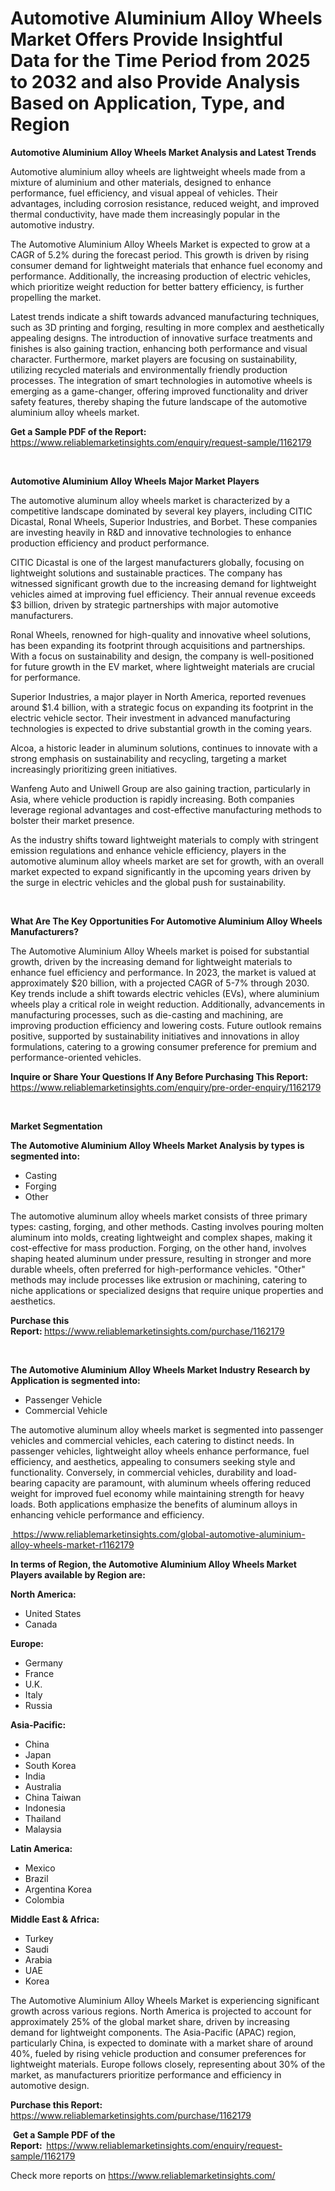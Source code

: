 <p><h1>Automotive Aluminium Alloy Wheels Market Offers Provide Insightful Data for the Time Period from 2025 to 2032 and also Provide Analysis Based on Application, Type, and Region</h1></p><p><strong>Automotive Aluminium Alloy Wheels Market Analysis and Latest Trends</strong></p>
<p><p>Automotive aluminium alloy wheels are lightweight wheels made from a mixture of aluminium and other materials, designed to enhance performance, fuel efficiency, and visual appeal of vehicles. Their advantages, including corrosion resistance, reduced weight, and improved thermal conductivity, have made them increasingly popular in the automotive industry.</p><p>The Automotive Aluminium Alloy Wheels Market is expected to grow at a CAGR of 5.2% during the forecast period. This growth is driven by rising consumer demand for lightweight materials that enhance fuel economy and performance. Additionally, the increasing production of electric vehicles, which prioritize weight reduction for better battery efficiency, is further propelling the market.</p><p>Latest trends indicate a shift towards advanced manufacturing techniques, such as 3D printing and forging, resulting in more complex and aesthetically appealing designs. The introduction of innovative surface treatments and finishes is also gaining traction, enhancing both performance and visual character. Furthermore, market players are focusing on sustainability, utilizing recycled materials and environmentally friendly production processes. The integration of smart technologies in automotive wheels is emerging as a game-changer, offering improved functionality and driver safety features, thereby shaping the future landscape of the automotive aluminium alloy wheels market.</p></p>
<p><strong>Get a Sample PDF of the Report:&nbsp;</strong> <a href="https://www.reliablemarketinsights.com/enquiry/request-sample/1162179?utm_campaign=2639&utm_medium=2&utm_source=Github&utm_content=ia&utm_term=24032025&utm_id=automotive-aluminium-alloy-wheels">https://www.reliablemarketinsights.com/enquiry/request-sample/1162179</a></p>
<p>&nbsp;</p>
<p><strong>Automotive Aluminium Alloy Wheels Major Market Players</strong></p>
<p><p>The automotive aluminum alloy wheels market is characterized by a competitive landscape dominated by several key players, including CITIC Dicastal, Ronal Wheels, Superior Industries, and Borbet. These companies are investing heavily in R&D and innovative technologies to enhance production efficiency and product performance.</p><p>CITIC Dicastal is one of the largest manufacturers globally, focusing on lightweight solutions and sustainable practices. The company has witnessed significant growth due to the increasing demand for lightweight vehicles aimed at improving fuel efficiency. Their annual revenue exceeds $3 billion, driven by strategic partnerships with major automotive manufacturers.</p><p>Ronal Wheels, renowned for high-quality and innovative wheel solutions, has been expanding its footprint through acquisitions and partnerships. With a focus on sustainability and design, the company is well-positioned for future growth in the EV market, where lightweight materials are crucial for performance.</p><p>Superior Industries, a major player in North America, reported revenues around $1.4 billion, with a strategic focus on expanding its footprint in the electric vehicle sector. Their investment in advanced manufacturing technologies is expected to drive substantial growth in the coming years.</p><p>Alcoa, a historic leader in aluminum solutions, continues to innovate with a strong emphasis on sustainability and recycling, targeting a market increasingly prioritizing green initiatives. </p><p>Wanfeng Auto and Uniwell Group are also gaining traction, particularly in Asia, where vehicle production is rapidly increasing. Both companies leverage regional advantages and cost-effective manufacturing methods to bolster their market presence.</p><p>As the industry shifts toward lightweight materials to comply with stringent emission regulations and enhance vehicle efficiency, players in the automotive aluminum alloy wheels market are set for growth, with an overall market expected to expand significantly in the upcoming years driven by the surge in electric vehicles and the global push for sustainability.</p></p>
<p>&nbsp;</p>
<p><strong>What Are The Key Opportunities For Automotive Aluminium Alloy Wheels Manufacturers?</strong></p>
<p><p>The Automotive Aluminium Alloy Wheels market is poised for substantial growth, driven by the increasing demand for lightweight materials to enhance fuel efficiency and performance. In 2023, the market is valued at approximately $20 billion, with a projected CAGR of 5-7% through 2030. Key trends include a shift towards electric vehicles (EVs), where aluminium wheels play a critical role in weight reduction. Additionally, advancements in manufacturing processes, such as die-casting and machining, are improving production efficiency and lowering costs. Future outlook remains positive, supported by sustainability initiatives and innovations in alloy formulations, catering to a growing consumer preference for premium and performance-oriented vehicles.</p></p>
<p><strong>Inquire or Share Your Questions If Any Before Purchasing This Report:</strong> <a href="https://www.reliablemarketinsights.com/enquiry/pre-order-enquiry/1162179?utm_campaign=2639&utm_medium=2&utm_source=Github&utm_content=ia&utm_term=24032025&utm_id=automotive-aluminium-alloy-wheels">https://www.reliablemarketinsights.com/enquiry/pre-order-enquiry/1162179</a></p>
<p>&nbsp;</p>
<p><strong>Market Segmentation</strong></p>
<p><strong>The Automotive Aluminium Alloy Wheels Market Analysis by types is segmented into:</strong></p>
<p><ul><li>Casting</li><li>Forging</li><li>Other</li></ul></p>
<p><p>The automotive aluminum alloy wheels market consists of three primary types: casting, forging, and other methods. Casting involves pouring molten aluminum into molds, creating lightweight and complex shapes, making it cost-effective for mass production. Forging, on the other hand, involves shaping heated aluminum under pressure, resulting in stronger and more durable wheels, often preferred for high-performance vehicles. "Other" methods may include processes like extrusion or machining, catering to niche applications or specialized designs that require unique properties and aesthetics.</p></p>
<p><strong>Purchase this Report:&nbsp;</strong><a href="https://www.reliablemarketinsights.com/purchase/1162179?utm_campaign=2639&utm_medium=2&utm_source=Github&utm_content=ia&utm_term=24032025&utm_id=automotive-aluminium-alloy-wheels">https://www.reliablemarketinsights.com/purchase/1162179</a></p>
<p>&nbsp;</p>
<p><strong>The Automotive Aluminium Alloy Wheels Market Industry Research by Application is segmented into:</strong></p>
<p><ul><li>Passenger Vehicle</li><li>Commercial Vehicle</li></ul></p>
<p><p>The automotive aluminum alloy wheels market is segmented into passenger vehicles and commercial vehicles, each catering to distinct needs. In passenger vehicles, lightweight alloy wheels enhance performance, fuel efficiency, and aesthetics, appealing to consumers seeking style and functionality. Conversely, in commercial vehicles, durability and load-bearing capacity are paramount, with aluminum wheels offering reduced weight for improved fuel economy while maintaining strength for heavy loads. Both applications emphasize the benefits of aluminum alloys in enhancing vehicle performance and efficiency.</p></p>
<p><a href="https://www.reliablemarketinsights.com/global-automotive-aluminium-alloy-wheels-market-r1162179?utm_campaign=2639&utm_medium=2&utm_source=Github&utm_content=ia&utm_term=24032025&utm_id=automotive-aluminium-alloy-wheels">&nbsp;https://www.reliablemarketinsights.com/global-automotive-aluminium-alloy-wheels-market-r1162179</a></p>
<p><strong>In terms of Region, the Automotive Aluminium Alloy Wheels Market Players available by Region are:</strong></p>
<p>
    <p> <strong> North America: </strong>
        <ul>
            <li>United States</li>
            <li>Canada</li>
        </ul>
        </p> 
    <p> <strong> Europe: </strong>
        <ul>
            <li>Germany</li>
            <li>France</li>
            <li>U.K.</li>
            <li>Italy</li>
            <li>Russia</li>
        </ul>
        </p> 
    <p> <strong> Asia-Pacific: </strong>
        <ul>
            <li>China</li>
            <li>Japan</li>
            <li>South Korea</li>
            <li>India</li>
            <li>Australia</li>
            <li>China Taiwan</li>
            <li>Indonesia</li>
            <li>Thailand</li>
            <li>Malaysia</li>
        </ul>
        </p> 
    <p> <strong> Latin America: </strong>
        <ul>
            <li>Mexico</li>
            <li>Brazil</li>
            <li>Argentina Korea</li>
            <li>Colombia</li>
        </ul>
        </p> 
    <p> <strong> Middle East & Africa: </strong>
        <ul>
            <li>Turkey</li>
            <li>Saudi</li>
            <li>Arabia</li>
            <li>UAE</li>
            <li>Korea</li>
        </ul>
    </p>
    </p>
<p><p>The Automotive Aluminium Alloy Wheels Market is experiencing significant growth across various regions. North America is projected to account for approximately 25% of the global market share, driven by increasing demand for lightweight components. The Asia-Pacific (APAC) region, particularly China, is expected to dominate with a market share of around 40%, fueled by rising vehicle production and consumer preferences for lightweight materials. Europe follows closely, representing about 30% of the market, as manufacturers prioritize performance and efficiency in automotive design.</p></p>
<p><strong>Purchase this Report: </strong><a href="https://www.reliablemarketinsights.com/purchase/1162179?utm_campaign=2639&utm_medium=2&utm_source=Github&utm_content=ia&utm_term=24032025&utm_id=automotive-aluminium-alloy-wheels">https://www.reliablemarketinsights.com/purchase/1162179</a></p>
<p>&nbsp;<strong>Get a Sample PDF of the Report:&nbsp;&nbsp;</strong><a href="https://www.reliablemarketinsights.com/enquiry/request-sample/1162179?utm_campaign=2639&utm_medium=2&utm_source=Github&utm_content=ia&utm_term=24032025&utm_id=automotive-aluminium-alloy-wheels">https://www.reliablemarketinsights.com/enquiry/request-sample/1162179</a></p>
<p><strong></strong></p>
<p>Check more reports on <a href="https://www.reliablemarketinsights.com/?utm_campaign=2639&utm_medium=2&utm_source=Github&utm_content=ia&utm_term=24032025&utm_id=automotive-aluminium-alloy-wheels">https://www.reliablemarketinsights.com/</a></p>